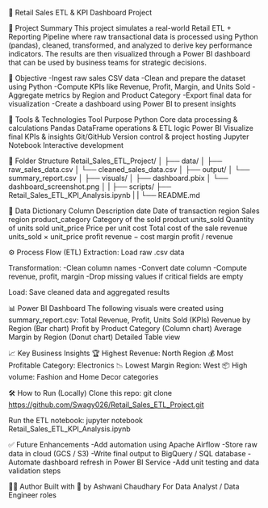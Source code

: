 🛒 Retail Sales ETL & KPI Dashboard Project

🚀 Project Summary
This project simulates a real-world Retail ETL + Reporting Pipeline where raw transactional data is processed using Python (pandas), cleaned, transformed, and analyzed to derive key performance indicators. The results are then visualized through a Power BI dashboard that can be used by business teams for strategic decisions.

📌 Objective
-Ingest raw sales CSV data
-Clean and prepare the dataset using Python
-Compute KPIs like Revenue, Profit, Margin, and Units Sold
-Aggregate metrics by Region and Product Category
-Export final data for visualization
-Create a dashboard using Power BI to present insights

🧰 Tools & Technologies
Tool	                 Purpose
Python	               Core data processing & calculations
Pandas	               DataFrame operations & ETL logic
Power BI	             Visualize final KPIs & insights
Git/GitHub	           Version control & project hosting
Jupyter Notebook	     Interactive development

📁 Folder Structure
Retail_Sales_ETL_Project/
│
├── data/
│   ├── raw_sales_data.csv
│   └── cleaned_sales_data.csv
│
├── output/
│   └── summary_report.csv
│
├── visuals/
│   ├── dashboard.pbix
│   └── dashboard_screenshot.png
│
|
├── scripts/
├── Retail_Sales_ETL_KPI_Analysis.ipynb
|
|
└── README.md

📂 Data Dictionary
Column	                 Description
date	                   Date of transaction
region	                 Sales region
product_category	       Category of the sold product
units_sold	             Quantity of units sold
unit_price	             Price per unit
cost	Total              cost of the sale
revenue	                 units_sold × unit_price
profit	                 revenue − cost
margin	                 profit / revenue

⚙️ Process Flow (ETL)
Extraction: Load raw .csv data

Transformation:
-Clean column names
-Convert date column
-Compute revenue, profit, margin
-Drop missing values if critical fields are empty

Load: Save cleaned data and aggregated results

📊 Power BI Dashboard
The following visuals were created using summary_report.csv:
Total Revenue, Profit, Units Sold (KPIs)
Revenue by Region (Bar chart)
Profit by Product Category (Column chart)
Average Margin by Region (Donut chart)
Detailed Table view

📈 Key Business Insights
🏆 Highest Revenue: North Region
💰 Most Profitable Category: Electronics
📉 Lowest Margin Region: West
📦 High volume: Fashion and Home Decor categories

🛠️ How to Run (Locally)
Clone this repo:
git clone https://github.com/Swagy026/Retail_Sales_ETL_Project.git

Run the ETL notebook:
jupyter notebook Retail_Sales_ETL_KPI_Analysis.ipynb

✅ Future Enhancements
-Add automation using Apache Airflow
-Store raw data in cloud (GCS / S3)
-Write final output to BigQuery / SQL database
-Automate dashboard refresh in Power BI Service
-Add unit testing and data validation steps

🧑‍💼 Author
Built with 💪 by Ashwani Chaudhary
For Data Analyst / Data Engineer roles 

